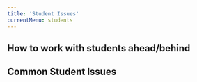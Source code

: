 ```yaml
---
title: 'Student Issues'
currentMenu: students
---
```


## How to work with students ahead/behind

## Common Student Issues